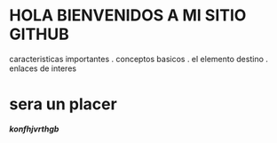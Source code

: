 # HOLA BIENVENIDOS A MI SITIO GITHUB
caracteristicas importantes
. conceptos basicos
. el elemento destino
. enlaces de interes
# sera un placer
***konfhjvrthgb***
